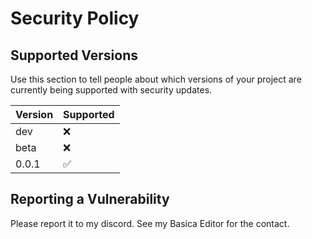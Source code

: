 # Security Policy

## Supported Versions

Use this section to tell people about which versions of your project are
currently being supported with security updates.

| Version | Supported          |
| ------- | ------------------ |
| dev     | :x:                |
| beta    | :x:                |
| 0.0.1   | :white_check_mark: |

## Reporting a Vulnerability

Please report it to my discord. See my Basica Editor  for the contact.
